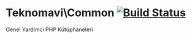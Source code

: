 # Teknomavi\Common [![Build Status](https://travis-ci.org/teknomavi/common.svg?branch=master)](https://travis-ci.org/teknomavi/common)
Genel Yardımcı PHP Kütüphaneleri
